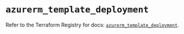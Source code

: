 # `azurerm_template_deployment`

Refer to the Terraform Registry for docs: [`azurerm_template_deployment`](https://registry.terraform.io/providers/hashicorp/azurerm/3.104.0/docs/resources/template_deployment).
